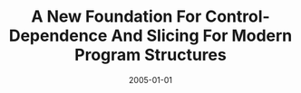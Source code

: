 ---
title: "A New Foundation For Control-Dependence And Slicing For Modern Program Structures"
date: 2005-01-01
venue: "Programming Languages and Systems, 14th European Symposium on Programming, ESOP 2005, Held as Part of the Joint European Conferences on Theory and Practice of Software, ETAPS 2005, Edinburgh, UK, April 4-8, 2005, Proceedings"
paperurl: https://doi.org/10.1007/978-3-540-31987-0_7
authors: "Venkatesh Prasad Ranganath, Torben Amtoft, Anindya Banerjee, Matthew B Dwyer and John Hatcliff"
---